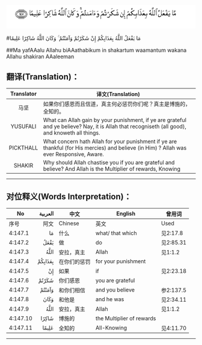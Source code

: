 ![004:147](images/004_147.gif)

#مَا يَفْعَلُ اللَّهُ بِعَذَابِكُمْ إِنْ شَكَرْتُمْ وَآمَنْتُمْ ۚ وَكَانَ اللَّهُ شَاكِرًا عَلِيمًا 

##Ma yafAAalu Allahu biAAathabikum in shakartum waamantum wakana Allahu shakiran AAaleeman 

## 翻译(Translation)：

| Translator | 译文(Translation)                                            |
| :--------: | ------------------------------------------------------------ |
|    马坚    | 如果你们感恩而且信道，真主何必惩罚你们呢？真主是博施的，全知的。 |
|  YUSUFALI  | What can Allah gain by your punishment, if ye are grateful and ye believe? Nay, it is Allah that recogniseth (all good), and knoweth all things. |
| PICKTHALL  | What concern hath Allah for your punishment if ye are thankful (for His mercies) and believe (in Him) ? Allah was ever Responsive, Aware. |
|   SHAKIR   | Why should Allah chastise you if you are grateful and believe? And Allah is the Multiplier of rewards, Knowing |

---

## 对位释义(Words Interpretation)：

| No   | العربية | 中文    | English | 曾用词 |
| ---- | ------: | ------- | ------- | ------ |
| 序号 |    阿文 | Chinese | 英文    | Used   |
| 4:147.1  | مَا      | 什么         | what/ that which          | 见2:17.8  |
| 4:147.2  | يَفْعَلُ    | 做           | do                        | 见2:85.31 |
| 4:147.3  | اللَّهُ    | 安拉，真主   | Allah                     | 见1:1.2   |
| 4:147.4  | بِعَذَابِكُمْ | 在你们的惩罚 | for your punishment       |           |
| 4:147.5  | إِنْ      | 如果         | if                        | 见2:23.18 |
| 4:147.6  | شَكَرْتُمْ   | 你们感恩     | you are grateful          |           |
| 4:147.7  | وَآمَنْتُمْ  | 和你们相信   | and you believe           | 参2:137.5 |
| 4:147.8  | وَكَانَ    | 和他是       | and he was                | 见2:34.11 |
| 4:147.9  | اللَّهُ    | 安拉，真主   | Allah                     | 见1:1.2   |
| 4:147.10 | شَاكِرًا   | 博施的       | the Multiplier of rewards |           |
| 4:147.11 | عَلِيمًا   | 全知的       | All-Knowing               | 见4:11.70 |

---
